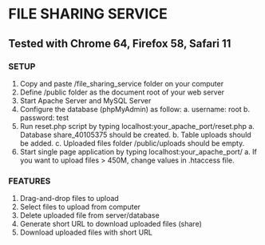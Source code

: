 # FILE SHARING SERVICE
## Tested with Chrome 64, Firefox 58, Safari 11

### SETUP
1. Copy and paste /file_sharing_service folder on your computer
2. Define /public folder as the document root of your web server
3. Start Apache Server and MySQL Server
3. Configure the database (phpMyAdmin) as follow:
    a. username: root
    b. password: test
4. Run reset.php script by typing localhost:your_apache_port/reset.php
    a. Database share_40105375 should be created.
    b. Table uploads should be added.
    c. Uploaded files folder /public/uploads should be empty.
5. Start single page application by typing localhost:your_apache_port/
    a. If you want to upload files > 450M, change values in .htaccess file.

### FEATURES
1. Drag-and-drop files to upload
2. Select files to upload from computer
3. Delete uploaded file from server/database
4. Generate short URL to download uploaded files (share)
5. Download uploaded files with short URL
